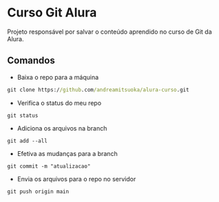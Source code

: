 # Curso Git Alura

Projeto responsável por salvar o conteúdo aprendido no curso de Git da Alura.

## Comandos

* Baixa o repo para a máquina

```cmd
git clone https://github.com/andreamitsuoka/alura-curso.git   
```
* Verifica o status do meu repo
```
git status
```
* Adiciona os arquivos na branch
```
git add --all
```
* Efetiva as mudanças para a branch
```
git commit -m "atualizacao"
```
* Envia os arquivos para o repo no servidor 
```
git push origin main